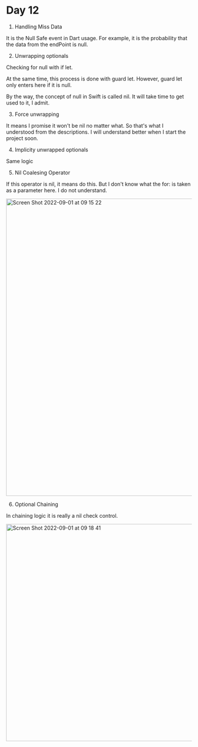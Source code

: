 # Day 12

1. Handling Miss Data

It is the Null Safe event in Dart usage. For example, it is the probability that the data from the endPoint is null.

2. Unwrapping optionals

Checking for null with if let.

At the same time, this process is done with guard let. However, guard let only enters here if it is null.

By the way, the concept of null in Swift is called nil. It will take time to get used to it, I admit.

3. Force unwrapping

It means I promise it won't be nil no matter what. So that's what I understood from the descriptions. I will understand better when I start the project soon.

4. Implicity unwrapped optionals

Same logic

5. Nil Coalesing Operator

If this operator is nil, it means do this. But I don't know what the for: is taken as a parameter here. I do not understand.

<img width="805" alt="Screen Shot 2022-09-01 at 09 15 22" src="https://user-images.githubusercontent.com/56068905/187845684-cdd536ee-8f67-492b-b406-2d17fa351674.png">

6. Optional Chaining

In chaining logic it is really a nil check control.

<img width="588" alt="Screen Shot 2022-09-01 at 09 18 41" src="https://user-images.githubusercontent.com/56068905/187845641-14964169-6232-4151-923c-63e33a33fc00.png">
